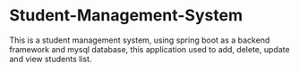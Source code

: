 # Student-Management-System
This is a student management system, using spring boot as a backend framework and mysql database, this application used to add, delete, update and view students list.
